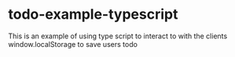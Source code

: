 # todo-example-typescript
This is an example of using type script to interact to with the clients window.localStorage to save users todo

